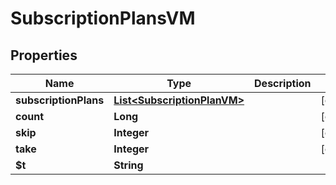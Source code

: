 

# SubscriptionPlansVM


## Properties

| Name | Type | Description | Notes |
|------------ | ------------- | ------------- | -------------|
|**subscriptionPlans** | [**List&lt;SubscriptionPlanVM&gt;**](SubscriptionPlanVM.md) |  |  [optional] |
|**count** | **Long** |  |  [optional] |
|**skip** | **Integer** |  |  [optional] |
|**take** | **Integer** |  |  [optional] |
|**$t** | **String** |  |  |



